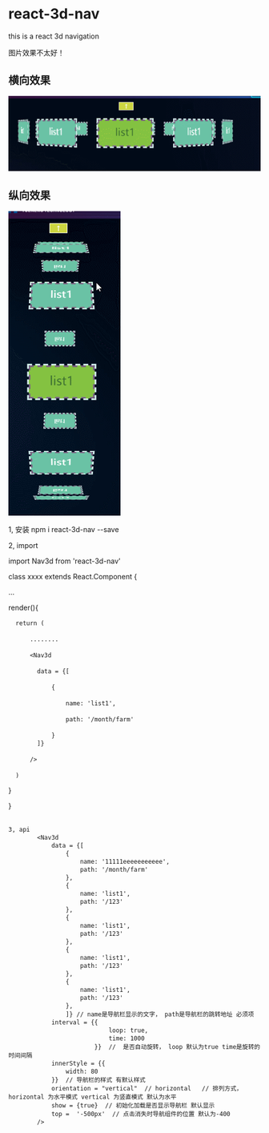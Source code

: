 # react-3d-nav
this is a react  3d navigation


图片效果不太好！

## 横向效果

![Image text](https://github.com/1140571314/react-3d-nav/blob/master/example_image/horizontal2.gif)


## 纵向效果

![Image text](https://github.com/1140571314/react-3d-nav/blob/master/example_image/vertical.gif)


1, 安装 
npm i react-3d-nav --save

2, import 


import Nav3d from 'react-3d-nav'


class xxxx extends React.Component {


  ...

  
  render(){
      
      return (
          
          ........
          
          <Nav3d 
          
            data = {[
                
                {
                    
                    name: 'list1',
                    
                    path: '/month/farm'
                    
                }
            ]}
            
          />
          
      )
      
  }
  
}

```

3, api
        <Nav3d 
            data = {[
                {
                    name: '11111eeeeeeeeeee',
                    path: '/month/farm'
                },
                {
                    name: 'list1',
                    path: '/123'
                },
                {
                    name: 'list1',
                    path: '/123'
                },
                {
                    name: 'list1',
                    path: '/123'
                },
                {
                    name: 'list1',
                    path: '/123'
                },
                ]} // name是导航栏显示的文字， path是导航栏的跳转地址 必须项
            interval = {{ 
                            loop: true,  
                            time: 1000
                        }}  //  是否自动旋转， loop 默认为true time是旋转的时间间隔
            innerStyle = {{
                width: 80
            }}  // 导航栏的样式 有默认样式
            orientation = "vertical"  // horizontal   // 排列方式， horizontal 为水平模式 vertical 为竖直模式 默认为水平
            show = {true}  // 初始化加载是否显示导航栏 默认显示
            top =  '-500px'  // 点击消失时导航组件的位置 默认为-400
        />

